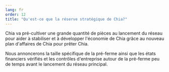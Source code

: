 ```yaml
---
lang: fr
order: 12
title: "Qu'est-ce que la réserve stratégique de Chia?"
---
```


Chia va pré-cultiver une grande quantité de pièces au lancement du réseau pour aider à stabiliser et à développer l'économie de Chia grâce au nouveau plan d'affaires de Chia pour prêter Chia.

Nous annoncerons la taille spécifique de la pré-ferme ainsi que les états financiers vérifiés et les contrôles d'entreprise autour de la pré-ferme peu de temps avant le lancement du réseau principal.
